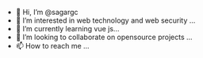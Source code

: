 - 👋 Hi, I’m @sagargc
- 👀 I’m interested in web technology and web security ...
- 🌱 I’m currently learning vue js...
- 💞️ I’m looking to collaborate on opensource projects ...
- 📫 How to reach me ...

<!---
sagargc/sagargc is a ✨ special ✨ repository because its `README.md` (this file) appears on your GitHub profile.
You can click the Preview link to take a look at your changes.
--->
